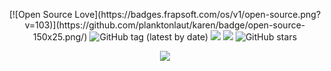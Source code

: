 <p align="center">
  [![Open Source Love](https://badges.frapsoft.com/os/v1/open-source.png?v=103)](https://github.com/planktonlaut/karen/badge/open-source-150x25.png/)
  <img alt="GitHub tag (latest by date)" src="https://img.shields.io/github/v/tag/planktonlaut/karen">
  <img src="https://img.shields.io/badge/build-development-yellow"</a>
  <img src="https://img.shields.io/badge/coverage-13%25-green"</a>
  <img alt="GitHub stars" src="https://img.shields.io/github/stars/planktonlaut/karen?label=follow&style=social"></a>
 </p>

<p align="center">
  <img src="https://user-images.githubusercontent.com/44236850/87053279-f8b1b700-c22b-11ea-9672-2a4736b9780b.PNG"</a>
</p>
